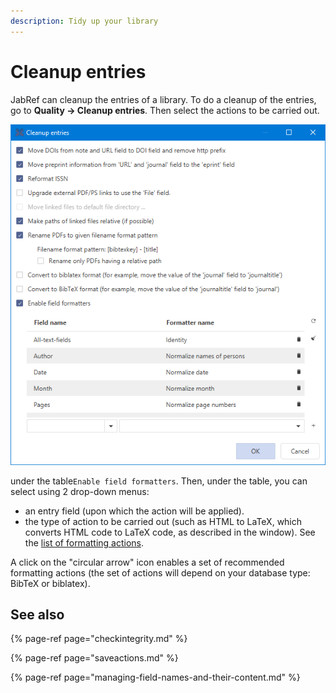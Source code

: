 ```yaml
---
description: Tidy up your library
---
```


# Cleanup entries

JabRef can cleanup the entries of a library. To do a cleanup of the entries, go to **Quality → Cleanup entries**. Then select the actions to be carried out.

![The Cleanup entries dialog](../.gitbook/assets/cleanupdialog.png)

under the table`Enable field formatters`. Then, under the table, you can select using 2 drop-down menus:

* an entry field \(upon which the action will be applied\).
* the type of action to be carried out \(such as HTML to LaTeX, which converts HTML code to LaTeX code, as described in the window\).​ See the [list of formatting actions](saveactions.md).

A click on the "circular arrow" icon enables a set of recommended formatting actions \(the set of actions will depend on your database type: BibTeX or biblatex\).

## See also

{% page-ref page="checkintegrity.md" %}

{% page-ref page="saveactions.md" %}

{% page-ref page="managing-field-names-and-their-content.md" %}

